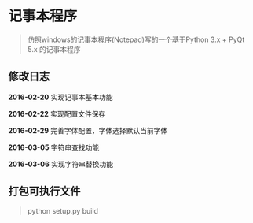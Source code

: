 # 记事本程序

> 仿照windows的记事本程序(Notepad)写的一个基于Python 3.x + PyQt 5.x 的记事本程序

## 修改日志
**2016-02-20** 实现记事本基本功能

**2016-02-22** 实现配置文件保存

**2016-02-29** 完善字体配置，字体选择默认当前字体

**2016-03-05** 字符串查找功能

**2016-03-06** 实现字符串替换功能

## 打包可执行文件
> python setup.py build